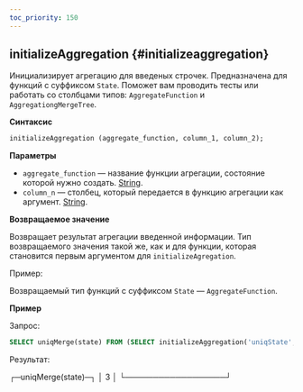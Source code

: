 ```yaml
---
toc_priority: 150
---
```


## initializeAggregation {#initializeaggregation}

Инициализирует агрегацию для введеных строчек. Предназначена для функций с суффиксом `State`.
Поможет вам проводить тесты или работать со столбцами типов: `AggregateFunction` и `AggregationgMergeTree`.

**Синтаксис**

``` sql
initializeAggregation (aggregate_function, column_1, column_2);
```

**Параметры**

-   `aggregate_function` — название функции агрегации, состояние которой нужно создать. [String](../../../sql-reference/data-types/string.md#string).
-   `column_n` — столбец, который передается в функцию агрегации как аргумент. [String](../../../sql-reference/data-types/string.md#string).

**Возвращаемое значение**

Возвращает результат агрегации введенной информации. Тип возвращаемого значения такой же, как и для функции, которая становится первым аргументом для `initializeAgregation`.

Пример:

Возвращаемый тип функций с суффиксом `State`  — `AggregateFunction`.

**Пример**

Запрос:

```sql
SELECT uniqMerge(state) FROM (SELECT initializeAggregation('uniqState', number % 3) AS state FROM system.numbers LIMIT 10000);
```
Результат:

┌─uniqMerge(state)─┐
│                3 │
└──────────────────┘
